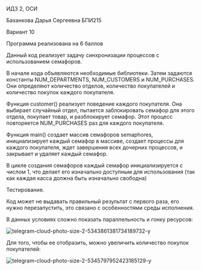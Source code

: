 ИДЗ 2, ОСИ

Баханкова Дарья Сергеевна
БПИ215

Вариант 10

Программа реализована на 6 баллов

Данный код реализует задачу синхронизации процессов с использованием семафоров.

В начале кода объявляются необходимые библиотеки. Затем задаются константы NUM_DEPARTMENTS, NUM_CUSTOMERS и NUM_PURCHASES. Они определяют количество отделов, количество покупателей и количество покупок каждого покупателя.

Функция customer() реализует поведение каждого покупателя. Она выбирает случайный отдел, пытается заблокировать семафор для этого отдела, покупает товар, и разблокирует семафор. Этот процесс повторяется NUM_PURCHASES раз для каждого покупателя.

Функция main() создает массив семафоров semaphores, инициализирует каждый семафор в массиве, создает процессы для каждого покупателя, ждет завершения всех дочерних процессов, и закрывает и удаляет каждый семафор.

В цикле создания семафоров каждый семафор инициализируется с числом 1, что делает его изначально доступным для использования (так как каждая касса должна быть изначально свободна)

Тестирование.

Код может не выдавать правильный результат с первого раза, его нужно перезапустить, это связано с особенностями среды исполнения. 

В данных условиях сложно показать параллельность и гонку ресурсов:

![telegram-cloud-photo-size-2-5343861381734189732-y](https://user-images.githubusercontent.com/90968766/233864920-e61efa20-4056-4ac6-95c3-cff12cb298e0.jpg)

Для того, чтобы ее отобразить, можно увеличить количество покупок покупателей:

![telegram-cloud-photo-size-2-5345797952423185129-y](https://user-images.githubusercontent.com/90968766/233865013-5f1d6b88-07a4-416e-87c5-9bdef6e3eeed.jpg)

